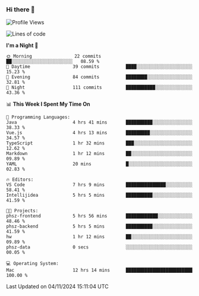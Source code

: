 ### Hi there 👋

<!--
**ALiersEL/ALiersEL** is a ✨ _special_ ✨ repository because its `README.md` (this file) appears on your GitHub profile.

Here are some ideas to get you started:

- 🔭 I’m currently working on ...
- 🌱 I’m currently learning ...
- 👯 I’m looking to collaborate on ...
- 🤔 I’m looking for help with ...
- 💬 Ask me about ...
- 📫 How to reach me: ...
- 😄 Pronouns: ...
- ⚡ Fun fact: ...
-->

<!--START_SECTION:waka-->
![Profile Views](http://img.shields.io/badge/Profile%20Views-0-blue)

![Lines of code](https://img.shields.io/badge/From%20Hello%20World%20I%27ve%20Written-7.6%20million%20lines%20of%20code-blue)

**I'm a Night 🦉** 

```text
🌞 Morning                22 commits          ██░░░░░░░░░░░░░░░░░░░░░░░   08.59 % 
🌆 Daytime                39 commits          ████░░░░░░░░░░░░░░░░░░░░░   15.23 % 
🌃 Evening                84 commits          ████████░░░░░░░░░░░░░░░░░   32.81 % 
🌙 Night                  111 commits         ███████████░░░░░░░░░░░░░░   43.36 % 
```


📊 **This Week I Spent My Time On** 

```text
💬 Programming Languages: 
Java                     4 hrs 41 mins       ██████████░░░░░░░░░░░░░░░   38.33 % 
Vue.js                   4 hrs 13 mins       █████████░░░░░░░░░░░░░░░░   34.57 % 
TypeScript               1 hr 32 mins        ███░░░░░░░░░░░░░░░░░░░░░░   12.62 % 
Markdown                 1 hr 12 mins        ██░░░░░░░░░░░░░░░░░░░░░░░   09.89 % 
YAML                     20 mins             █░░░░░░░░░░░░░░░░░░░░░░░░   02.83 % 

🔥 Editors: 
VS Code                  7 hrs 9 mins        ███████████████░░░░░░░░░░   58.41 % 
Intellijidea             5 hrs 5 mins        ██████████░░░░░░░░░░░░░░░   41.59 % 

🐱‍💻 Projects: 
phsz-frontend            5 hrs 56 mins       ████████████░░░░░░░░░░░░░   48.46 % 
phsz-backend             5 hrs 5 mins        ██████████░░░░░░░░░░░░░░░   41.59 % 
hw                       1 hr 12 mins        ██░░░░░░░░░░░░░░░░░░░░░░░   09.89 % 
phsz-data                0 secs              ░░░░░░░░░░░░░░░░░░░░░░░░░   00.05 % 

💻 Operating System: 
Mac                      12 hrs 14 mins      █████████████████████████   100.00 % 
```


 Last Updated on 04/11/2024 15:11:04 UTC
<!--END_SECTION:waka-->
